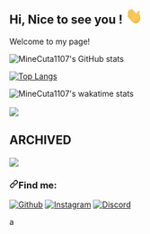 <h2> Hi, Nice to see you ! <img src="https://github.com/ABSphreak/ABSphreak/blob/master/gifs/Hi.gif" width="30px"></h2>

Welcome to my page! 

![MineCuta1107's GitHub stats](https://github-readme-stats.vercel.app/api?username=MineCuta1107&show_icons=true&theme=synthwave)

[![Top Langs](https://github-readme-stats.vercel.app/api/top-langs/?username=MineCuta1107&theme=synthwave&langs_count=8)](https://github.com/MineCuta1107/MineCuta1107)

![MineCuta1107's wakatime stats](https://github-readme-stats.vercel.app/api/wakatime?username=MineCuta1107&theme=synthwave)

<a href="https://github.com/MineCuta1107/Nishimiya">
  <img align="center" src="https://github-readme-stats.vercel.app/api/pin/?username=MineCuta1107&repo=Nishimiya&show_owner=true" />
</a>
<h2>ARCHIVED</h2>
<a href="https://github.com/MineCuta1107/Mine-Cuta-Support">
  <img align="center" src="https://github-readme-stats.vercel.app/api/pin/?username=MineCuta1107&repo=Mine-Cuta-Support&show_owner=true" />
</a>

<h3 dir="auto"><a id="user-content-where-to-find-me" class="anchor" aria-hidden="true" href="#where-to-find-me"><svg class="octicon octicon-link" viewBox="0 0 16 16" version="1.1" width="16" height="16" aria-hidden="true"><path fill-rule="evenodd" d="M7.775 3.275a.75.75 0 001.06 1.06l1.25-1.25a2 2 0 112.83 2.83l-2.5 2.5a2 2 0 01-2.83 0 .75.75 0 00-1.06 1.06 3.5 3.5 0 004.95 0l2.5-2.5a3.5 3.5 0 00-4.95-4.95l-1.25 1.25zm-4.69 9.64a2 2 0 010-2.83l2.5-2.5a2 2 0 012.83 0 .75.75 0 001.06-1.06 3.5 3.5 0 00-4.95 0l-2.5 2.5a3.5 3.5 0 004.95 4.95l1.25-1.25a.75.75 0 00-1.06-1.06l-1.25 1.25a2 2 0 01-2.83 0z"></path></svg></a>Find me:</h3>
<p dir="auto">
<a href="https://github.com/MineCuta1107"><img alt="Github" src="https://camo.githubusercontent.com/c3288bd6f21b9ef9d75b6147376af6a11735503afe762dc9d2eda047b54aa1ee/68747470733a2f2f696d672e736869656c64732e696f2f62616467652f4769744875622d2532333132313030452e7376673f7374796c653d666f722d7468652d6261646765266c6f676f3d476974687562266c6f676f436f6c6f723d7768697465" data-canonical-src="https://img.shields.io/badge/GitHub-%2312100E.svg?style=for-the-badge&amp;logo=Github&amp;logoColor=white" style="max-width: 100%;"></a>
<a href="https://minecuta.net/ig" rel="nofollow"><img alt="Instagram" src="https://camo.githubusercontent.com/54c977d7c6c4a4ac1bd4200318c3ab7954b5ae729e85decb0dd3e8965a7ccad2/68747470733a2f2f696d672e736869656c64732e696f2f62616467652f2d696e7374616772616d2d4534343035463f7374796c653d666f722d7468652d6261646765266c6f676f3d696e7374616772616d266c6f676f436f6c6f723d7768697465" data-canonical-src="https://img.shields.io/badge/-instagram-E4405F?style=for-the-badge&amp;logo=instagram&amp;logoColor=white" style="max-width: 100%;"></a>
<a href="https://minecuta.net/discord" rel="nofollow"><img alt="Discord" src="https://camo.githubusercontent.com/1407c391bc58ce41d19e88bdf686150351600687d48b6a78d379a88fcf76cba6/68747470733a2f2f696d672e736869656c64732e696f2f62616467652f2d446973636f72642d3732383944413f7374796c653d666f722d7468652d6261646765266c6f676f3d646973636f7264266c6f676f436f6c6f723d7768697465" data-canonical-src="https://img.shields.io/badge/-Discord-7289DA?style=for-the-badge&amp;logo=discord&amp;logoColor=white" style="max-width: 100%;"></a>
</p>a
